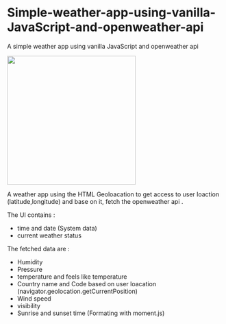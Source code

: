 # Simple-weather-app-using-vanilla-JavaScript-and-openweather-api
A simple weather app using vanilla JavaScript and openweather api


<img src="https://user-images.githubusercontent.com/76571658/182728651-931879ac-7682-4c89-a736-50299b5a2e40.png" width="300">

A weather app using the HTML Geoloacation to get access to user loaction (latitude,longitude) and base on it, fetch the openweather api .

The UI contains :
  - time and date (System data)
  - current weather status

The fetched data are : 
  - Humidity
  - Pressure
  - temperature and feels like temperature
  - Country name and Code based on user loacation (navigator.geolocation.getCurrentPosition)
  - Wind speed
  - visibility
  - Sunrise and sunset time (Formating with moment.js)
